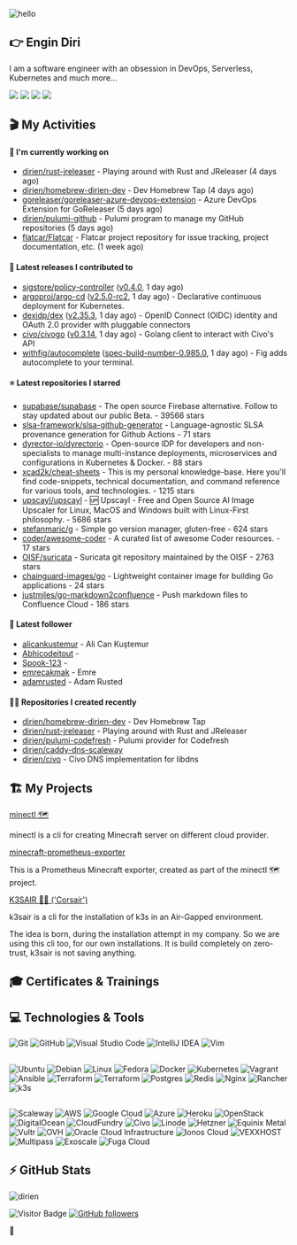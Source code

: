 ![hello](https://media.giphy.com/media/3ornk57KwDXf81rjWM/giphy.gif)

## 👉 Engin Diri

I am a software engineer with an obsession in DevOps, Serverless, Kubernetes and much more...

[![](https://img.shields.io/badge/-@__ediri-%231DA1F2?style=for-the-badge&logo=twitter&logoColor=ffffff)](https://twitter.com/_ediri)
[![](https://img.shields.io/badge/-@dirien-%23181717?style=for-the-badge&logo=github)](https://github.com/dirien)
[![](https://img.shields.io/badge/-@__ediri-E4405F?style=for-the-badge&logo=instagram&logoColor=white)](https://www.instagram.com/_ediri/)
[![](https://img.shields.io/badge/dirien-003366?style=for-the-badge&logo=linuxfoundation&logoColor=white)](https://openprofile.dev/profile/dirien)

## 🎬 My Activities

#### 👷 I'm currently working on

- [dirien/rust-jreleaser](https://github.com/dirien/rust-jreleaser) - Playing around with Rust and JReleaser (4 days ago)
- [dirien/homebrew-dirien-dev](https://github.com/dirien/homebrew-dirien-dev) - Dev Homebrew Tap (4 days ago)
- [goreleaser/goreleaser-azure-devops-extension](https://github.com/goreleaser/goreleaser-azure-devops-extension) - Azure DevOps Extension for GoReleaser (5 days ago)
- [dirien/pulumi-github](https://github.com/dirien/pulumi-github) - Pulumi program to manage my GitHub repositories (5 days ago)
- [flatcar/Flatcar](https://github.com/flatcar/Flatcar) - Flatcar project repository for issue tracking, project documentation, etc. (1 week ago)

#### 🚀 Latest releases I contributed to

- [sigstore/policy-controller](https://github.com/sigstore/policy-controller) ([v0.4.0](https://github.com/sigstore/policy-controller/releases/tag/v0.4.0), 1 day ago)
- [argoproj/argo-cd](https://github.com/argoproj/argo-cd) ([v2.5.0-rc2](https://github.com/argoproj/argo-cd/releases/tag/v2.5.0-rc2), 1 day ago) - Declarative continuous deployment for Kubernetes.
- [dexidp/dex](https://github.com/dexidp/dex) ([v2.35.3](https://github.com/dexidp/dex/releases/tag/v2.35.3), 1 day ago) - OpenID Connect (OIDC) identity and OAuth 2.0 provider with pluggable connectors
- [civo/civogo](https://github.com/civo/civogo) ([v0.3.14](https://github.com/civo/civogo/releases/tag/v0.3.14), 1 day ago) - Golang client to interact with Civo&#39;s API
- [withfig/autocomplete](https://github.com/withfig/autocomplete) ([spec-build-number-0.985.0](https://github.com/withfig/autocomplete/releases/tag/spec-build-number-0.985.0), 1 day ago) - Fig adds autocomplete to your terminal.

#### ⭐ Latest repositories I starred

- [supabase/supabase](https://github.com/supabase/supabase) - The open source Firebase alternative. Follow to stay updated about our public Beta. - 39566 stars
- [slsa-framework/slsa-github-generator](https://github.com/slsa-framework/slsa-github-generator) - Language-agnostic SLSA provenance generation for Github Actions - 71 stars
- [dyrector-io/dyrectorio](https://github.com/dyrector-io/dyrectorio) - Open-source IDP for developers and non-specialists to manage multi-instance deployments, microservices and configurations in Kubernetes &amp; Docker. - 88 stars
- [xcad2k/cheat-sheets](https://github.com/xcad2k/cheat-sheets) - This is my personal knowledge-base. Here you&#39;ll find code-snippets, technical documentation, and command reference for various tools, and technologies. - 1215 stars
- [upscayl/upscayl](https://github.com/upscayl/upscayl) - 🆙 Upscayl - Free and Open Source AI Image Upscaler for Linux, MacOS and Windows built with Linux-First philosophy. - 5686 stars
- [stefanmaric/g](https://github.com/stefanmaric/g) - Simple go version manager, gluten-free - 624 stars
- [coder/awesome-coder](https://github.com/coder/awesome-coder) - A curated list of awesome Coder resources. - 17 stars
- [OISF/suricata](https://github.com/OISF/suricata) - Suricata git repository maintained by the OISF - 2763 stars
- [chainguard-images/go](https://github.com/chainguard-images/go) - Lightweight container image for building Go applications - 24 stars
- [justmiles/go-markdown2confluence](https://github.com/justmiles/go-markdown2confluence) - Push markdown files to Confluence Cloud - 186 stars

#### 👥 Latest follower

- [alicankustemur](https://github.com/alicankustemur) - Ali Can Kuştemur
- [Abhicodeitout](https://github.com/Abhicodeitout) - 
- [Spook-123](https://github.com/Spook-123) - 
- [emrecakmak](https://github.com/emrecakmak) - Emre
- [adamrusted](https://github.com/adamrusted) - Adam Rusted

#### 👨‍💻 Repositories I created recently

- [dirien/homebrew-dirien-dev](https://github.com/dirien/homebrew-dirien-dev) - Dev Homebrew Tap
- [dirien/rust-jreleaser](https://github.com/dirien/rust-jreleaser) - Playing around with Rust and JReleaser
- [dirien/pulumi-codefresh](https://github.com/dirien/pulumi-codefresh) - Pulumi provider for Codefresh
- [dirien/caddy-dns-scaleway](https://github.com/dirien/caddy-dns-scaleway)
- [dirien/civo](https://github.com/dirien/civo) - Civo DNS implementation for libdns


## 🏗️ My Projects
[minectl 🗺](https://github.com/dirien/minectl)

minectl is a cli for creating Minecraft server on different cloud provider.

[minecraft-prometheus-exporter](https://github.com/dirien/minecraft-prometheus-exporter)

This is a Prometheus Minecraft exporter, created as part of the minectl 🗺 project.

[K3SAIR 🏴‍☠️️ ('Corsair')](https://github.com/dirien/k3sair-cli)

k3sair is a cli for the installation of k3s in an Air-Gapped environment.

The idea is born, during the installation attempt in my company. So we are using this cli too, for our own
installations. It is build completely on zero-trust, k3sair is not saving anything.

## 🎓 Certificates & Trainings

<!--START_SECTION:badges-->
<!--END_SECTION:badges-->

## 💻 Technologies & Tools

![Git](https://img.shields.io/badge/git-%23F05033.svg?style=for-the-badge&logo=git&logoColor=white)
![GitHub](https://img.shields.io/badge/github-%23121011.svg?style=for-the-badge&logo=github&logoColor=white)
![Visual Studio Code](https://img.shields.io/badge/VisualStudioCode-0078d7.svg?style=for-the-badge&logo=visual-studio-code&logoColor=white)
![IntelliJ IDEA](https://img.shields.io/badge/IntelliJIDEA-000000.svg?style=for-the-badge&logo=intellij-idea&logoColor=white)
![Vim](https://img.shields.io/badge/VIM-%2311AB00.svg?style=for-the-badge&logo=vim&logoColor=white)

##

![Ubuntu](https://img.shields.io/badge/Ubuntu-E95420?style=for-the-badge&logo=ubuntu&logoColor=white)
![Debian](https://img.shields.io/badge/Debian-D70A53?style=for-the-badge&logo=debian&logoColor=white)
![Linux](https://img.shields.io/badge/Linux-FCC624?style=for-the-badge&logo=linux&logoColor=black)
![Fedora](https://img.shields.io/badge/Fedora-294172?style=for-the-badge&logo=fedora&logoColor=white)
![Docker](https://img.shields.io/badge/docker-0db7ed.svg?style=for-the-badge&logo=docker&logoColor=white)
![Kubernetes](https://img.shields.io/badge/kubernetes-326ce5.svg?style=for-the-badge&logo=kubernetes&logoColor=white)
![Vagrant](https://img.shields.io/badge/vagrant-1563FF.svg?style=for-the-badge&logo=vagrant&logoColor=white)
![Ansible](https://img.shields.io/badge/ansible-1A1918.svg?style=for-the-badge&logo=ansible&logoColor=white)
![Terraform](https://img.shields.io/badge/terraform-5835CC.svg?style=for-the-badge&logo=terraform&logoColor=white)
![Terraform](https://img.shields.io/badge/pulumi-8A3391.svg?style=for-the-badge&logo=pulumi&logoColor=white)
![Postgres](https://img.shields.io/badge/postgres-316192.svg?style=for-the-badge&logo=postgresql&logoColor=white)
![Redis](https://img.shields.io/badge/redis-DD0031.svg?style=for-the-badge&logo=redis&logoColor=white)
![Nginx](https://img.shields.io/badge/nginx-009639.svg?style=for-the-badge&logo=nginx&logoColor=white)
![Rancher](https://img.shields.io/badge/rancher-0075A8.svg?style=for-the-badge&logo=rancher&logoColor=white)
![k3s](https://img.shields.io/badge/k3s-FFC61C.svg?style=for-the-badge&logo=&logoColor=white)

##

![Scaleway](https://img.shields.io/badge/SCALEWAY-4f0599.svg?style=for-the-badge&logo=scaleway&logoColor=white)
![AWS](https://img.shields.io/badge/AWS-FF9900.svg?style=for-the-badge&logo=amazon-aws&logoColor=white)
![Google Cloud](https://img.shields.io/badge/GoogleCloud-4285F4.svg?style=for-the-badge&logo=google-cloud&logoColor=white)
![Azure](https://img.shields.io/badge/azure-0078D4.svg?style=for-the-badge&logo=microsoft-azure&logoColor=white)
![Heroku](https://img.shields.io/badge/heroku-430098.svg?style=for-the-badge&logo=heroku&logoColor=white)
![OpenStack](https://img.shields.io/badge/Openstack-f01742.svg?style=for-the-badge&logo=openstack&logoColor=white)
![DigitalOcean](https://img.shields.io/badge/DigitalOcean-0080FF.svg?style=for-the-badge&logo=DigitalOcean&logoColor=white)
![CloudFundry](https://img.shields.io/badge/CloudFoundry-0C9ED5.svg?style=for-the-badge&logo=cloudfoundry&logoColor=white)
![Civo](https://img.shields.io/badge/civo-239DFF.svg?style=for-the-badge&logo=civo&logoColor=white)
![Linode](https://img.shields.io/badge/linode-00A95C?style=for-the-badge&logo=linode&logoColor=white)
![Hetzner](https://img.shields.io/badge/hetzner-d50c2d?style=for-the-badge&logo=hetzner&logoColor=white)
![Equinix Metal](https://img.shields.io/badge/equinix--metal-d10810?style=for-the-badge&logo=equinixmetal&logoColor=white)
![Vultr](https://img.shields.io/badge/vultr-007BFC?style=for-the-badge&logo=vultr&logoColor=white)
![OVH](https://img.shields.io/badge/ovh-123F6D?style=for-the-badge&logo=ovh&logoColor=white)
![Oracle Cloud Infrastructure](https://img.shields.io/badge/Oracle_Cloud_Infrastructure-F80000?style=for-the-badge&logo=oracle&logoColor=white)
![Ionos Cloud](https://img.shields.io/badge/ionos--cloud-003D8F?style=for-the-badge&logo=ionos&logoColor=white)
![VEXXHOST](https://img.shields.io/badge/VEXXHOST-2A1659?style=for-the-badge&logo=vexxhost&logoColor=white)
![Multipass](https://img.shields.io/badge/Multipass-E95420?style=for-the-badge&logo=ubuntu&logoColor=white)
![Exoscale](https://img.shields.io/badge/Exoscale-DA291C?style=for-the-badge&logo=exoscale&logoColor=white)
![Fuga Cloud](https://img.shields.io/badge/fuga_cloud-242F4B?style=for-the-badge&logo=fugacloud&logoColor=white)

## ⚡ GitHub Stats

![dirien](https://github-readme-stats.vercel.app/api?username=dirien&show_icons=true&count_private=true&theme=dracula)

![Visitor Badge](https://visitor-badge.laobi.icu/badge?page_id=dirien)
[![GitHub followers](https://img.shields.io/github/followers/dirien.svg?style=social&label=Follow&maxAge=2592000)](https://github.com/dirien?tab=followers)

🧿
